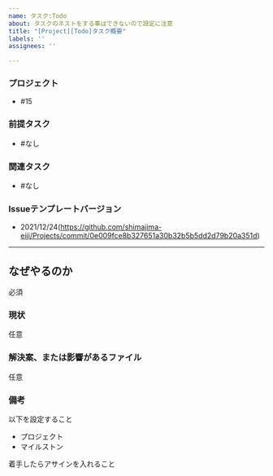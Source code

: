 ```yaml
---
name: タスク:Todo
about: タスクのネストをする事はできないので設定に注意
title: "[Project][Todo]タスク概要"
labels: ''
assignees: ''

---
```


### プロジェクト
- #15

### 前提タスク
- #なし

### 関連タスク
- #なし

### Issueテンプレートバージョン
- 2021/12/24(https://github.com/shimajima-eiji/Projects/commit/0e009fce8b327651a30b32b5b5dd2d79b20a351d)

---

## なぜやるのか
必須

### 現状
任意

### 解決案、または影響があるファイル
任意

### 備考
以下を設定すること

- プロジェクト
- マイルストン

着手したらアサインを入れること
